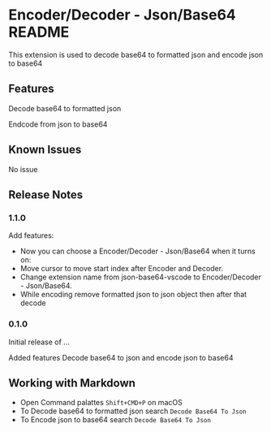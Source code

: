 # Encoder/Decoder - Json/Base64 README

This extension is used to decode base64 to formatted json and encode json to base64

## Features

Decode base64 to formatted json

Endcode from json to base64

## Known Issues

No issue

## Release Notes

### 1.1.0

Add features:

- Now you can choose a  Encoder/Decoder - Json/Base64 when it turns on:
- Move cursor to move start index after Encoder and Decoder.
- Change extension name from json-base64-vscode to Encoder/Decoder - Json/Base64.
- While encoding remove formatted json to json object then after that decode

### 0.1.0

Initial release of ...

Added features Decode base64 to json and encode json to base64

## Working with Markdown
* Open Command palattes `Shift+CMD+P` on macOS
* To Decode base64 to formatted json search  `Decode Base64 To Json`
* To Encode json to base64 search  `Decode Base64 To Json`